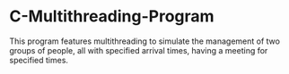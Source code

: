# C-Multithreading-Program
This program features multithreading to simulate the management of two groups of people, all with specified arrival times, having a meeting for specified times.
